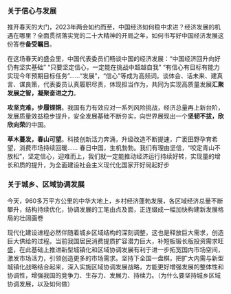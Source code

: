 ### 关于信心与发展
推开春天的大门，2023年两会如约而至，中国经济如何稳中求进？经济发展的机遇在哪里？全面贯彻落实党的二十大精神的开局之年，如何书写好中国经济发展这份答卷**备受瞩目**。
  
在这场春天的盛会里，中国代表委员们畅谈中国的经济发展：“中国经济回升向好仍有坚实基础” “只要坚定信心，一定能在挑战中超越自我” “有信心有目标有能力实现今年预期目标任务”……“发展”，“信心”等成为高频词。谈体会、话未来、建真言、谋良策，代表委员认真履职尽责，体现担当作为，共同为实现高质量发展**汇聚发展之智，凝聚奋进之力**。

**攻坚克难，步履铿锵**。我国有力有效应对一系列风险挑战，经济总量再上新台阶，发展质量效益稳步提升，安全发展基础不断夯实，向世界展现出一个**坚韧不拔，欣欣向荣**的中国。

**草木蔓发，春山可望**。科技创新活力奔涌，升级改造不断提速，广袤田野孕育希望，消费市场持续回暖…… 春日中国，生机勃勃。我们有理由坚信，“咬定青山不放松”，坚定信心，迎难而上，我们就一定能推动经济运行持续好转，实现量的增长和质的提升，为全面建设社会主义现代化国家开好局起好步
 
 
### 关于城乡、区域协调发展
今天，960多万平方公里的中华大地上，乡村经济蓬勃发展，各区域经济总量不断攀升，结构持续优化，协调发展的工笔由点及面，正连缀成一幅加快构建新发展格局的壮阔画卷

现代化建设进程必然伴随着城乡区域结构的深刻调整，这也是释放巨大需求，创造巨大供给的过程。当前我国居民消费提质扩容潜力巨大，补短板锻长版投资需求旺盛，在此基础上推进新型城镇化和区域协调发展有利于进一步拓宽国内市场空间，激发市场活力，引领创造更多的市场需求。坚持下全国一盘棋，把扩大内需与新型城镇化战略结合起来，深入实施区域协调发展战略，方能更好增强发展的整体性和协调性，增强我国的竞争力、生存力、发展力、持续力。（为什么要坚持城乡区域协调发展，以及如何做）

